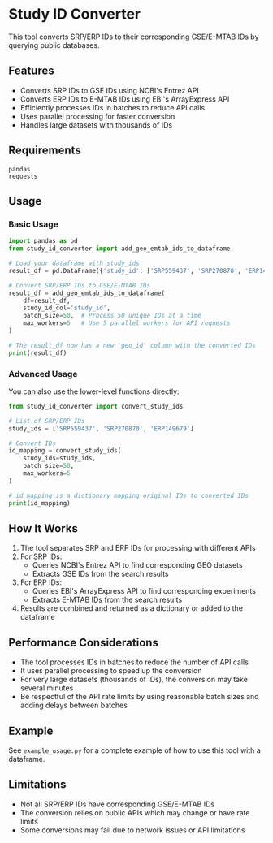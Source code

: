 # Study ID Converter

This tool converts SRP/ERP IDs to their corresponding GSE/E-MTAB IDs by querying public databases.

## Features

- Converts SRP IDs to GSE IDs using NCBI's Entrez API
- Converts ERP IDs to E-MTAB IDs using EBI's ArrayExpress API
- Efficiently processes IDs in batches to reduce API calls
- Uses parallel processing for faster conversion
- Handles large datasets with thousands of IDs

## Requirements

```
pandas
requests
```

## Usage

### Basic Usage

```python
import pandas as pd
from study_id_converter import add_geo_emtab_ids_to_dataframe

# Load your dataframe with study_ids
result_df = pd.DataFrame({'study_id': ['SRP559437', 'SRP270870', 'ERP149679']})

# Convert SRP/ERP IDs to GSE/E-MTAB IDs
result_df = add_geo_emtab_ids_to_dataframe(
    df=result_df,
    study_id_col='study_id',
    batch_size=50,  # Process 50 unique IDs at a time
    max_workers=5   # Use 5 parallel workers for API requests
)

# The result_df now has a new 'geo_id' column with the converted IDs
print(result_df)
```

### Advanced Usage

You can also use the lower-level functions directly:

```python
from study_id_converter import convert_study_ids

# List of SRP/ERP IDs
study_ids = ['SRP559437', 'SRP270870', 'ERP149679']

# Convert IDs
id_mapping = convert_study_ids(
    study_ids=study_ids,
    batch_size=50,
    max_workers=5
)

# id_mapping is a dictionary mapping original IDs to converted IDs
print(id_mapping)
```

## How It Works

1. The tool separates SRP and ERP IDs for processing with different APIs
2. For SRP IDs:
   - Queries NCBI's Entrez API to find corresponding GEO datasets
   - Extracts GSE IDs from the search results
3. For ERP IDs:
   - Queries EBI's ArrayExpress API to find corresponding experiments
   - Extracts E-MTAB IDs from the search results
4. Results are combined and returned as a dictionary or added to the dataframe

## Performance Considerations

- The tool processes IDs in batches to reduce the number of API calls
- It uses parallel processing to speed up the conversion
- For very large datasets (thousands of IDs), the conversion may take several minutes
- Be respectful of the API rate limits by using reasonable batch sizes and adding delays between batches

## Example

See `example_usage.py` for a complete example of how to use this tool with a dataframe.

## Limitations

- Not all SRP/ERP IDs have corresponding GSE/E-MTAB IDs
- The conversion relies on public APIs which may change or have rate limits
- Some conversions may fail due to network issues or API limitations 
